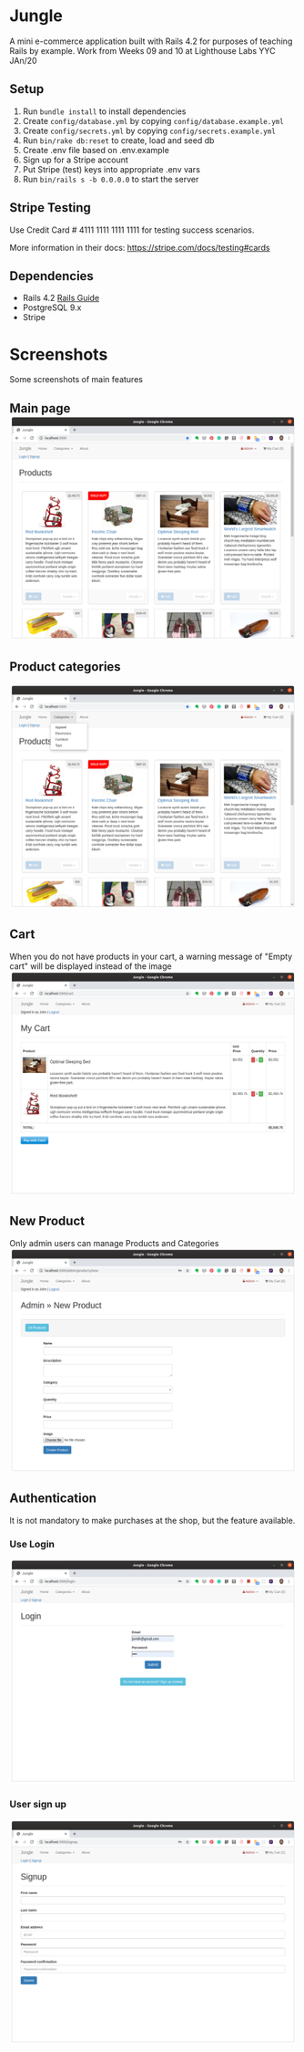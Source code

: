 # Jungle

A mini e-commerce application built with Rails 4.2 for purposes of teaching Rails by example.
Work from Weeks 09 and 10 at Lighthouse Labs YYC JAn/20

## Setup

1. Run `bundle install` to install dependencies
2. Create `config/database.yml` by copying `config/database.example.yml`
3. Create `config/secrets.yml` by copying `config/secrets.example.yml`
4. Run `bin/rake db:reset` to create, load and seed db
5. Create .env file based on .env.example
6. Sign up for a Stripe account
7. Put Stripe (test) keys into appropriate .env vars
8. Run `bin/rails s -b 0.0.0.0` to start the server

## Stripe Testing

Use Credit Card # 4111 1111 1111 1111 for testing success scenarios.

More information in their docs: <https://stripe.com/docs/testing#cards>

## Dependencies

* Rails 4.2 [Rails Guide](http://guides.rubyonrails.org/v4.2/)
* PostgreSQL 9.x
* Stripe

# Screenshots
Some screenshots of main features

## Main page ![Main page](https://github.com/tbalmeida/jungle-rails/blob/master/docs/Jungle%20-%20main.png)

## Product categories
![Menu](https://github.com/tbalmeida/jungle-rails/blob/master/docs/Jungle%20-%20menu.png)

## Cart
When you do not have products in your cart, a warning message of "Empty cart"  will be displayed instead of the image
![Cart](https://github.com/tbalmeida/jungle-rails/blob/master/docs/Jungle%20-%20cart.png)

## New Product
Only admin users can manage Products and Categories
![Create new product](https://github.com/tbalmeida/jungle-rails/blob/master/docs/Jungle%20-%20create%20new%20product.png)


## Authentication
It is not mandatory to make purchases at the shop, but the feature available.

### Use Login
![Login](https://github.com/tbalmeida/jungle-rails/blob/master/docs/Jungle%20-%20login.png)

### User sign up
![Sign-up](https://github.com/tbalmeida/jungle-rails/blob/master/docs/Jungle%20-%20screenshot.png)
